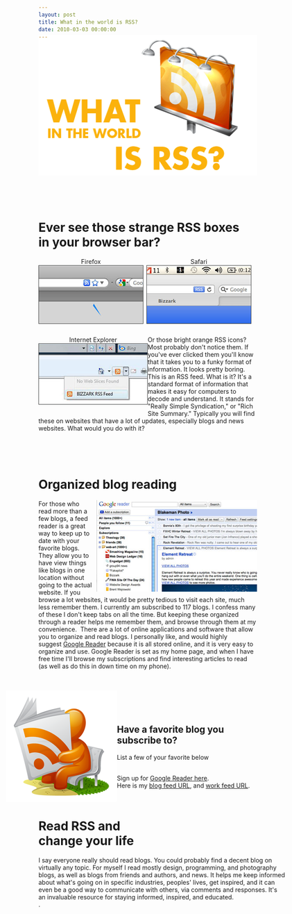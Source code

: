 ```yaml
---
layout: post
title: What in the world is RSS?
date: 2010-03-03 00:00:00
---
```


<div style="text-align:center; margin-top:-25px; margin-bottom:100px;">
	<img alt="" src="/images/attachments/page_26/RSSheader.gif" style="width: 522px; height: 323px; " /></div>
<h1>
	Ever see those strange RSS boxes<br />
	in your browser bar?</h1>
<div style="float:left; margin-bottom:25px; margin-right:7px; text-align:center">
	Firefox<br />
	<img alt="RSS Firefox" src="/images/attachments/page_26/rssfirefox240.gif" style="border:1px solid #404141" /></div>
<div style="float:left; margin-bottom:25px; margin-right:7px;text-align:center">
	Safari<br />
	<img alt="RSS Safari" src="/images/attachments/page_26/rsssafari240.gif" style="border:1px solid #404141" /></div>
<div style="float:left; margin-bottom:25px; text-align:center">
	Internet Explorer<br />
	<img alt="RSS IE8" src="/images/attachments/page_26/rssie8240.gif" style="border:1px solid #404141" /></div>
<p>
	Or those bright orange RSS icons? Most probably don&#39;t notice them. If you&#39;ve ever clicked them you&#39;ll know that it takes you to a funky format of information. It looks pretty boring. This is an RSS feed.&nbsp;What is it? It&#39;s a standard format of information that makes it easy for computers to decode and understand. It stands for &quot;Really Simple Syndication,&quot; or &quot;Rich Site Summary.&quot; Typically you will find these on websites that have a lot of updates, especially blogs and news websites. What would you do with it?</p>
<p>
	<br />
	<br />
	&nbsp;</p>
<h1>
	Organized blog reading</h1>
<p>
	<img alt="" src="/images/attachments/page_26/googlreader370.jpg" style="margin-top: 0px; margin-right: 0px; margin-bottom: 10px; margin-left: 10px; float: right; width: 370px; height: 211px; " />For those who read more than a few blogs, a feed reader is a great way to keep up to date with your favorite blogs. They allow you to have view things like blogs in one location without going to the actual website. If you browse a lot websites, it would be pretty tedious to visit each site, much less remember them.&nbsp;I currently am subscribed to 117 blogs. I confess many of these I don&#39;t keep tabs on all the time. But keeping these organized through a reader helps me remember them, and browse through them at my convenience. &nbsp;There are a lot of online applications and software that allow you to organize and read blogs. I personally like, and would highly suggest&nbsp;<a href="http://www.google.com/reader/" target="_blank">Google Reader</a> because it is all stored online, and it is very easy to organize and use. Google Reader is set as my home page, and when I have free time I&#39;ll browse my subscriptions and find interesting articles to read (as well as do this in down time on my phone).</p>
<p>
	<br />
	<br />
	<img alt="" src="/images/attachments/page_26/NewspaperFeed256x256.png" style="margin-left: -75px; float: left; width: 256px; height: 256px; " /></p>
<div style="float:left; width: 569px;">
	<div>
		<h1>
			Read RSS and<br />
			change your life</h1>
		I say everyone really should read blogs. You could probably find a decent blog on virtually any topic. For myself I read mostly design, programming, and photography blogs, as well as blogs from friends and authors, and news. It helps me keep informed about what&#39;s going on in specific industries, peoples&#39; lives, get inspired, and it can even be a good way to communicate with others, via comments and responses. It&#39;s an invaluable resource for staying informed, inspired, and educated.</div>
</div>
<div>
	<p>
		<br />
		&nbsp;</p>
	<h2>
		Have a favorite blog you subscribe to?</h2>
	<p>
		List a few of your favorite below<br />
		&nbsp;</p>
	<p>
		Sign up for <a href="http://google.com/reader" target="_blank">Google Reader here</a>.<br />
		Here is my <a href="/blog.xml" target="_blank">blog feed URL</a>, and <a href="/work.xml" target="_blank">work feed URL</a>.</p>
</div>
<div class="clearfix">
	.</div>

